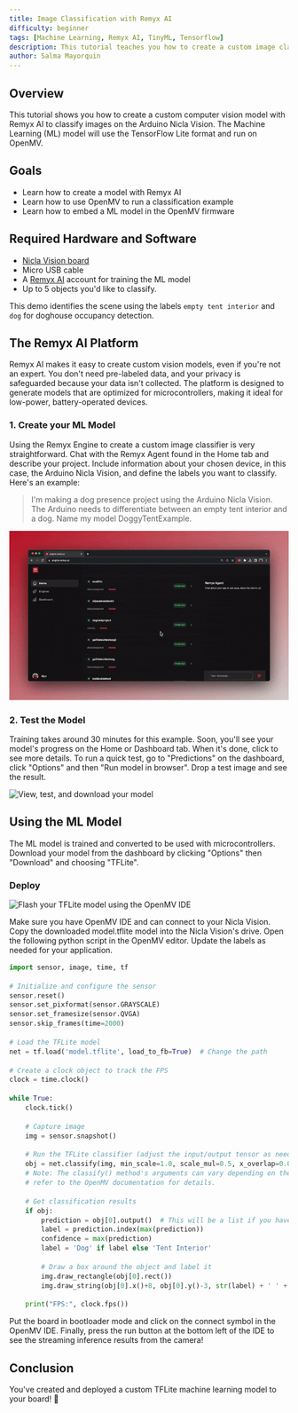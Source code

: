 ```yaml
---
title: Image Classification with Remyx AI
difficulty: beginner
tags: [Machine Learning, Remyx AI, TinyML, Tensorflow]
description: This tutorial teaches you how to create a custom image classifier using Remyx AI to tag images from the Arduino Nicla Vision.
author: Salma Mayorquin
---
```


## Overview 
This tutorial shows you how to create a custom computer vision model with Remyx AI to classify images on the Arduino Nicla Vision. The Machine Learning (ML) model will use the TensorFlow Lite format and run on OpenMV.

## Goals

- Learn how to create a model with Remyx AI
- Learn how to use OpenMV to run a classification example
- Learn how to embed a ML model in the OpenMV firmware

## Required Hardware and Software

- [Nicla Vision board](https://store.arduino.cc/products/nicla-vision)
- Micro USB cable
- A [Remyx AI](https://engine.remyx.ai/) account for training the ML model
- Up to 5 objects you'd like to classify. 

This demo identifies the scene using the labels `empty tent interior` and `dog` for doghouse occupancy detection.

## The Remyx AI Platform
Remyx AI makes it easy to create custom vision models, even if you're not an expert. You don't need pre-labeled data, and your privacy is safeguarded because your data isn't collected. The platform is designed to generate models that are optimized for microcontrollers, making it ideal for low-power, battery-operated devices.

### 1. Create your ML Model
Using the Remyx Engine to create a custom image classifier is very straightforward. Chat with the Remyx Agent found in the Home tab and describe your project. Include information about your chosen device, in this case, the Arduino Nicla Vision, and define the labels you want to classify. Here's an example:

> I'm making a dog presence project using the Arduino Nicla Vision. The Arduino needs to differentiate between an empty tent interior and a dog. Name my model DoggyTentExample.

![Chat with the Remyx Agent to create your model.](assets/remyx_chat.gif)


### 2. Test the Model
Training takes around 30 minutes for this example. Soon, you'll see your model's progress on the Home or Dashboard tab. When it's done, click to see more details. To run a quick test, go to "Predictions" on the dashboard, click "Options" and then "Run model in browser". Drop a test image and see the result.

![View, test, and download your model](assets/remyx_dashboard.gif)

## Using the ML Model

The ML model is trained and converted to be used with microcontrollers. Download your model from the dashboard by clicking "Options" then "Download" and choosing "TFLite".

### Deploy
![Flash your TFLite model using the OpenMV IDE](assets/deployment.gif)

Make sure you have OpenMV IDE and can connect to your Nicla Vision. Copy the downloaded model.tflite model into the Nicla Vision's drive. Open the following python script in the OpenMV editor. Update the labels as needed for your application.

```python
import sensor, image, time, tf

# Initialize and configure the sensor
sensor.reset()
sensor.set_pixformat(sensor.GRAYSCALE)
sensor.set_framesize(sensor.QVGA)
sensor.skip_frames(time=2000)

# Load the TFLite model
net = tf.load('model.tflite', load_to_fb=True)  # Change the path

# Create a clock object to track the FPS
clock = time.clock()

while True:
    clock.tick()

    # Capture image
    img = sensor.snapshot()

    # Run the TFLite classifier (adjust the input/output tensor as needed)
    obj = net.classify(img, min_scale=1.0, scale_mul=0.5, x_overlap=0.0, y_overlap=0.0)
    # Note: The classify() method's arguments can vary depending on the model,
    # refer to the OpenMV documentation for details.

    # Get classification results
    if obj:
        prediction = obj[0].output()  # This will be a list if you have multiple output nodes in your neural network
        label = prediction.index(max(prediction))
        confidence = max(prediction)
        label = 'Dog' if label else 'Tent Interior'

        # Draw a box around the object and label it
        img.draw_rectangle(obj[0].rect())
        img.draw_string(obj[0].x()+8, obj[0].y()-3, str(label) + ' ' + '{:.2f}'.format(confidence), scale=2.0, mono_space = False)

    print("FPS:", clock.fps())
```

Put the board in bootloader mode and click on the connect symbol in the OpenMV IDE. Finally, press the run button at the bottom left of the IDE to see the streaming inference results from the camera!


## Conclusion

You've created and deployed a custom TFLite machine learning model to your board! 🎉

